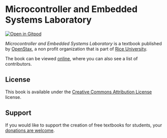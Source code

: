 # Microcontroller and Embedded Systems Laboratory

[![Open in Gitpod](https://gitpod.io/button/open-in-gitpod.svg)](https://gitpod.io/from-referrer/)

_Microcontroller and Embedded Systems Laboratory_ is a textbook published by [OpenStax](https://openstax.org/), a non profit organization that is part of [Rice University](https://www.rice.edu/).

The book can be viewed [online](https://github.com/cnx-user-books/cnxbook-microcontroller-and-embedded-systems-laboratory/releases/latest), where you can also see a list of contributors.

## License
This book is available under the [Creative Commons Attribution License](./LICENSE) license.

## Support
If you would like to support the creation of free textbooks for students, your [donations are welcome](https://riceconnect.rice.edu/donation/support-openstax-banner).
